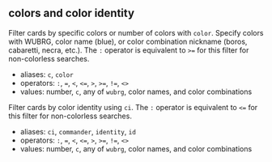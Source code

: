 ## colors and color identity

Filter cards by specific colors or number of colors with `color`.
Specify colors with WUBRG, color name (blue), or color combination nickname (boros, cabaretti, necra, etc.).
The `:` operator is equivalent to `>=` for this filter for non-colorless searches.
- aliases: `c`, `color`
- operators: `:`, `=`, `<`, `<=`, `>`, `>=`, `!=`, `<>`
- values: number, `c`, any of `wubrg`, color names, and color combinations

Filter cards by color identity using `ci`.
The `:` operator is equivalent to `<=` for this filter for non-colorless searches.
- aliases: `ci`, `commander`, `identity`, `id`
- operators: `:`, `=`, `<`, `<=`, `>`, `>=`, `!=`, `<>`
- values: number, `c`, any of `wubrg`, color names, and color combinations
